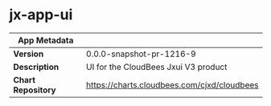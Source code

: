 # jx-app-ui

|App Metadata||
|---|---|
| **Version** | 0.0.0-snapshot-pr-1216-9 |
| **Description** | UI for the CloudBees Jxui V3 product |
| **Chart Repository** | https://charts.cloudbees.com/cjxd/cloudbees |
